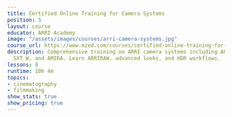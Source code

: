 ```yaml
---
title: Certified Online Training for Camera Systems
position: 5
layout: course
educator: ARRI Academy
image: "/assets/images/courses/arri-camera-systems.jpg"
course_url: https://www.mzed.com/courses/certified-online-training-for-camera-systems
description: Comprehensive training on ARRI camera systems including ALEXA LF, Mini,
  SXT W, and AMIRA. Learn ARRIRAW, advanced looks, and HDR workflows.
lessons: 8
runtime: 10h 4m
topics:
- cinematography
- filmmaking
show_stats: true
show_pricing: true
---
```

